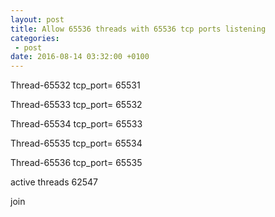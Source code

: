 ```yaml
---
layout: post
title: Allow 65536 threads with 65536 tcp ports listening 
categories:
 - post
date: 2016-08-14 03:32:00 +0100
---
```


<script src="https://gist.github.com/murix/7d7e22d6de13b49d119a2e0fed4e3f1a.js"></script>

  

<script src="https://gist.github.com/murix/414dd7fa5222d6a4d216a5e0e4e324be.js"></script>

  

Thread-65532 tcp_port= 65531  

Thread-65533 tcp_port= 65532  

Thread-65534 tcp_port= 65533  

Thread-65535 tcp_port= 65534  

Thread-65536 tcp_port= 65535  

active threads 62547  

join  

<div>
<br/></div>